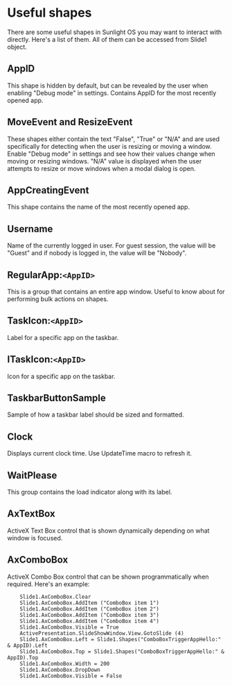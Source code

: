 # Useful shapes

There are some useful shapes in Sunlight OS you may want to interact with directly. Here's a list of them. All of them can be accessed from Slide1 object.

## AppID

This shape is hidden by default, but can be revealed by the user when enabling "Debug mode" in settings. Contains AppID for the most recently opened app.

## MoveEvent and ResizeEvent

These shapes either contain the text "False", "True" or "N/A" and are used specifically for detecting when the user is resizing or moving a window. Enable "Debug mode" in settings and see how their values change when moving or resizing windows. "N/A" value is displayed when the user attempts to resize or move windows when a modal dialog is open.

## AppCreatingEvent

This shape contains the name of the most recently opened app.

## Username

Name of the currently logged in user. For guest session, the value will be "Guest" and if nobody is logged in, the value will be "Nobody".

## RegularApp:`<AppID>`

This is a group that contains an entire app window. Useful to know about for performing bulk actions on shapes.

## TaskIcon:`<AppID>`

Label for a specific app on the taskbar.

## ITaskIcon:`<AppID>`

Icon for a specific app on the taskbar.

## TaskbarButtonSample

Sample of how a taskbar label should be sized and formatted.

## Clock

Displays current clock time. Use UpdateTime macro to refresh it.

## WaitPlease

This group contains the load indicator along with its label.

## AxTextBox

ActiveX Text Box control that is shown dynamically depending on what window is focused.

## AxComboBox

ActiveX Combo Box control that can be shown programmatically when required. Here's an example:

```VB
    Slide1.AxComboBox.Clear
    Slide1.AxComboBox.AddItem ("ComboBox item 1")
    Slide1.AxComboBox.AddItem ("ComboBox item 2")
    Slide1.AxComboBox.AddItem ("ComboBox item 3")
    Slide1.AxComboBox.AddItem ("ComboBox item 4")
    Slide1.AxComboBox.Visible = True
    ActivePresentation.SlideShowWindow.View.GotoSlide (4)
    Slide1.AxComboBox.Left = Slide1.Shapes("ComboBoxTriggerAppHello:" & AppID).Left
    Slide1.AxComboBox.Top = Slide1.Shapes("ComboBoxTriggerAppHello:" & AppID).Top
    Slide1.AxComboBox.Width = 200
    Slide1.AxComboBox.DropDown
    Slide1.AxComboBox.Visible = False
```
